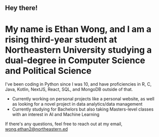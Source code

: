 ## Hey there!

# My name is Ethan Wong, and I am a rising third-year student at Northeastern University studying a dual-degree in Computer Science and Political Science

I've been coding in Python since I was 10, and have proficiencies in R, C, Java, Kotlin, NextJS, React, SQL, and MongoDB outside of that.

- Currently working on personal projects like a personal website, as well as looking for a novel project in data analytics/data management
- Currently studying for Bachelors but also taking Masters-level classes with an interest in AI and Machine Learning

If there's any questions, feel free to reach out at my email, wong.ethan2@northeastern.ed

<!--
**ethanwong05/ethanwong05** is a ✨ _special_ ✨ repository because its `README.md` (this file) appears on your GitHub profile.

Here are some ideas to get you started:

- 🔭 I’m currently working on ...
- 🌱 I’m currently learning ...
- 👯 I’m looking to collaborate on ...
- 🤔 I’m looking for help with ...
- 💬 Ask me about ...
- 📫 How to reach me: ...
- 😄 Pronouns: ...
- ⚡ Fun fact: ...
-->
